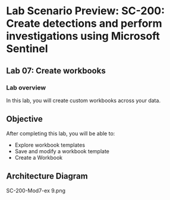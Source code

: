 # Lab Scenario Preview: SC-200: Create detections and perform investigations using Microsoft Sentinel
## Lab 07: Create workbooks
### Lab overview

In this lab, you will create custom workbooks across your data.

## Objective
  
After completing this lab, you will be able to:

- Explore workbook templates
- Save and modify a workbook template
- Create a Workbook
  
## Architecture Diagram

SC-200-Mod7-ex 9.png





